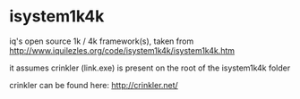 # isystem1k4k

iq's open source 1k / 4k framework(s), taken from http://www.iquilezles.org/code/isystem1k4k/isystem1k4k.htm

it assumes crinkler (link.exe) is present on the root of the isystem1k4k folder

crinkler can be found here: http://crinkler.net/
